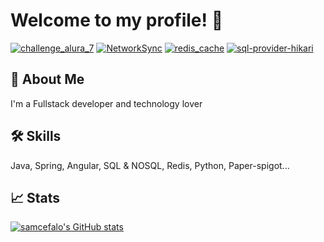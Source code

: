 # Welcome to my profile! 👋

[![challenge_alura_7](https://img.shields.io/github/watchers/samcefalo/challenge-alura-7?label=challenge-alura-7&style=social)](https://github.com/samcefalo/challenge-alura-7)
[![NetworkSync](https://img.shields.io/github/watchers/samcefalo/NetworkSync?label=NetworkSync&style=social)](https://github.com/samcefalo/NetworkSync)
[![redis_cache](https://img.shields.io/github/watchers/samcefalo/redis_cache?label=redis_cache&style=social)](https://github.com/samcefalo/redis_cache)
[![sql-provider-hikari](https://img.shields.io/github/watchers/samcefalo/sql-provider-hikari?label=sql-provider-hikari&style=social)](https://github.com/samcefalo/sql-provider-hikari)


## 🚀 About Me
I'm a Fullstack developer and technology lover

## 🛠 Skills
Java, Spring, Angular, SQL & NOSQL, Redis, Python, Paper-spigot...

## :chart_with_upwards_trend: Stats
[![samcefalo's GitHub stats](https://github-readme-stats.vercel.app/api?username=samcefalo&count_private=true&theme=dark)](https://github.com/samcefalo/)
